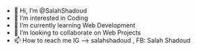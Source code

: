 - 👋 Hi, I’m @SalahShadoud
- 👀 I’m interested in Coding
- 🌱 I’m currently learning Web Development
- 💞️ I’m looking to collaborate on Web Projects
- 📫 How to reach me IG --> salahshadoud , FB: Salah Shadoud

<!---
SalahShadoud/SalahShadoud is a ✨ special ✨ repository because its `README.md` (this file) appears on your GitHub profile.
You can click the Preview link to take a look at your changes.
--->
